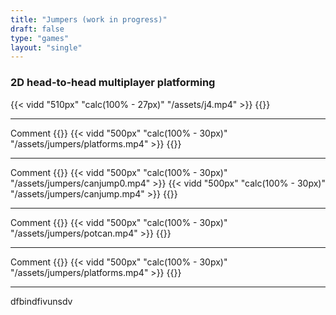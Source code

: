 ```yaml
---
title: "Jumpers (work in progress)"
draft: false
type: "games"
layout: "single"
---
```

### 2D head-to-head multiplayer platforming
{{< vidd "510px" "calc(100% - 27px)" "/assets/j4.mp4" >}}
{{<skip>}}
***
Comment
{{<skip>}}
{{< vidd "500px" "calc(100% - 30px)" "/assets/jumpers/platforms.mp4" >}}
{{<skip>}}
***
Comment
{{<skip>}}
{{< vidd "500px" "calc(100% - 30px)" "/assets/jumpers/canjump0.mp4" >}}
{{< vidd "500px" "calc(100% - 30px)" "/assets/jumpers/canjump.mp4" >}}
{{<skip>}}
***
Comment
{{<skip>}}
{{< vidd "500px" "calc(100% - 30px)" "/assets/jumpers/potcan.mp4" >}}
{{<skip>}}
***
Comment
{{<skip>}}
{{< vidd "500px" "calc(100% - 30px)" "/assets/jumpers/platforms.mp4" >}}
{{<skip>}}
***

dfbindfivunsdv
